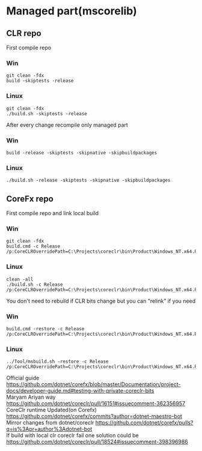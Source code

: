 # Managed part(mscorelib)

## CLR repo

First compile repo

### Win
```
git clean -fdx
build -skiptests -release
```
### Linux
```
git clean -fdx
./build.sh -skiptests -release
```

After every change recompile only managed part
### Win
```
build -release -skiptests -skipnative -skipbuildpackages
```
### Linux
```
./build.sh -release -skiptests -skipnative -skipbuildpackages
```

## CoreFx repo

First compile repo and link local build
### Win
```
git clean -fdx
build.cmd -c Release /p:CoreCLROverridePath=C:\Projects\coreclr\bin\Product\Windows_NT.x64.Release
```
### Linux
```
clean -all
./build.sh -c Release /p:CoreCLROverridePath=C:\Projects\coreclr\bin\Product\Windows_NT.x64.Release
```
You don't need to rebuild if CLR bits change but you can "relink" if you need
### Win
```
build.cmd -restore -c Release /p:CoreCLROverridePath=C:\Projects\coreclr\bin\Product\Windows_NT.x64.Release
```
### Linux
```
../Tool/msbuild.sh -restore -c Release /p:CoreCLROverridePath=C:\Projects\coreclr\bin\Product\Windows_NT.x64.Release
```

Official guide https://github.com/dotnet/corefx/blob/master/Documentation/project-docs/developer-guide.md#testing-with-private-coreclr-bits  
Maryam Ariyan way https://github.com/dotnet/coreclr/pull/16151#issuecomment-362356957  
CoreClr runtime Updated(on Corefx) https://github.com/dotnet/corefx/commits?author=dotnet-maestro-bot  
Mirror changes from dotnet/coreclr https://github.com/dotnet/corefx/pulls?q=is%3Apr+author%3Adotnet-bot  
If build with local clr coreclr fail one solution could be https://github.com/dotnet/coreclr/pull/18524#issuecomment-398396986  
